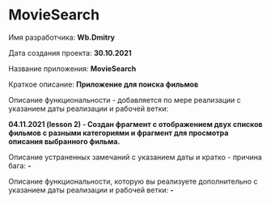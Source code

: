 # MovieSearch

Имя разработчика: **Wb.Dmitry**

Дата создания проекта: **30.10.2021**

Название приложения: **MovieSearch**

Краткое описание: **Приложение для поиска фильмов**

Описание функциональности - добавляется по мере реализации с указанием даты реализации и рабочей ветки: 

**04.11.2021 (lesson 2) - Создан фрагмент с отображением двух списков фильмов с разными категориями и фрагмент для просмотра описания выбранного фильма.**

Описание устраненных замечаний с указанием даты и кратко - причина бага: **-**

Описание функциональности, которую вы реализуете дополнительно с указанием даты реализации и рабочей ветки: **-**
